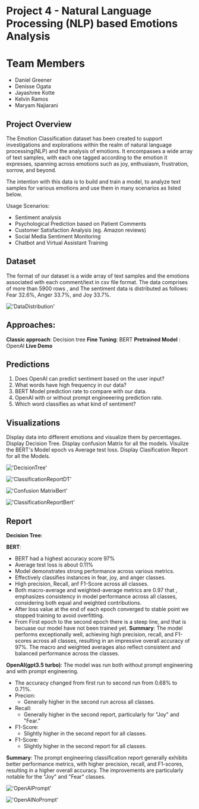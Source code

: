 # Project 4 - Natural Language Processing (NLP) based Emotions Analysis 

# Team Members
* Daniel Greener
* Denisse Ogata
* Jayashree Kotte
* Kelvin Ramos
* Maryam Najiarani

## Project Overview
The Emotion Classification dataset has been created to support investigations and explorations within the realm of natural language processing(NLP) and the analysis of emotions. It encompasses a wide array of text samples, with each one tagged according to the emotion it expresses, spanning across emotions such as joy, enthusiasm, frustration, sorrow, and beyond.

The intention with this data is to build and train a model, to analyze text samples for various emotions and use them in many scenarios as listed below.

Usage Scenarios:
* Sentiment analysis
* Psychological Prediction based on Patient Comments
* Customer Satisfaction Analysis (eg. Amazon reviews)
* Social Media Sentiment Monitoring
* Chatbot and Virtual Assistant Training

## Dataset 
The format of our dataset is a wide array of text samples and the emotions associated with each comment/text in csv file format. The data comprises of more than 5900 rows , and The sentiment data is distributed as follows: Fear 32.6%, Anger 33.7%, and Joy 33.7%.

!['DataDistribution'](/images/DataSet.png)

## Approaches: 
**Classic approach**: Decision tree
**Fine Tuning**: BERT 
**Pretrained Model** : OpenAI
**Live Demo**

## Predictions 
1. Does OpenAI can predict sentiment based on the user input? 
2. What words have high frequency in our data?  
3. BERT Model prediction rate to compare with our data. 
4. OpenAI with or without prompt engineeering prediction rate.
5. Which word classifies as what kind of sentiment? 

## Visualizations
Display data into different emotions and visualize them by percentages.
Display Decision Tree.
Display confusion Matrix for all the models.
Visulize the BERT's Model epoch vs Average test loss.
Display Clasification Report for all the Models.

!['DecisionTree']()

!['ClassificationReportDT']()

!['Confusion MatrixBert'](/images/BertConsusionMatrix.png)

!['ClassificationReportBert'](/images/BERTReport.png)


## Report 
**Decision Tree**:





**BERT**:
* BERT had a highest accuracy score 97%
* Average test loss is about 0.11%
* Model demonstrates strong performance across various metrics.
* Effectively classifies instances in fear, joy, and anger classes.
* High precision, Recall, anf F1-Score across all classes.
* Both macro-average and weighted-average metrics are 0.97 that , emphasizes consistency in model performance across all classes, considering both equal and weighted contributions.
* After loss value at the end of each epoch converged to stable point we stopped training to avoid overfitting.
* From First epoch to the second epoch there is a steep line, and that is becuase our model have not been trained yet. 
**Summary**:
The model performs exceptionally well, achieving high precision, recall, and F1-scores across all classes, resulting in an impressive overall accuracy of 97%. The macro and weighted averages also reflect consistent and balanced performance across the classes.


**OpenAI(gpt3.5 turbo)**: 
The model was run both without prompt engineering and with prompt engineering. 
* The accuracy changed from first run to second run from 0.68% to 0.71%. 
* Precion: 
    * Generally higher in the second run across all classes.
* Recall:
    * Generally higher in the second report, particularly for "Joy" and "Fear."
* F1-Score:
    * Slightly higher in the second report for all classes.
* F1-Score:
    * Slightly higher in the second report for all classes.

**Summary**: 
The prompt engineering classification report generally exhibits better performance metrics, with higher precision, recall, and F1-scores, resulting in a higher overall accuracy. The improvements are particularly notable for the "Joy" and "Fear" classes.

!['OpenAIPrompt'](/images/AIpropmtEngineering.png)

!['OpenAINoPrompt'](/images/NopromptEngineerAI.png)